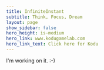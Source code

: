 ```yaml
---
title: InfiniteInstant
subtitle: Think, Focus, Dream
layout: page
show_sidebar: false
hero_height: is-medium
hero_link: www.kodugamelab.com
hero_link_text: Click here for Kodu
---
```


I'm working on it.  :-)